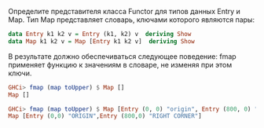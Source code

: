 Определите представителя класса Functor для типов данных Entry и Map. Тип Map представляет словарь, ключами которого являются пары:

```haskell
data Entry k1 k2 v = Entry (k1, k2) v  deriving Show
data Map k1 k2 v = Map [Entry k1 k2 v]  deriving Show
```

В результате должно обеспечиваться следующее поведение: fmap применяет функцию к значениям в словаре, не изменяя при этом ключи.

```haskell
GHCi> fmap (map toUpper) $ Map []
Map []

GHCi> fmap (map toUpper) $ Map [Entry (0, 0) "origin", Entry (800, 0) "right corner"]
Map [Entry (0,0) "ORIGIN",Entry (800,0) "RIGHT CORNER"]
```